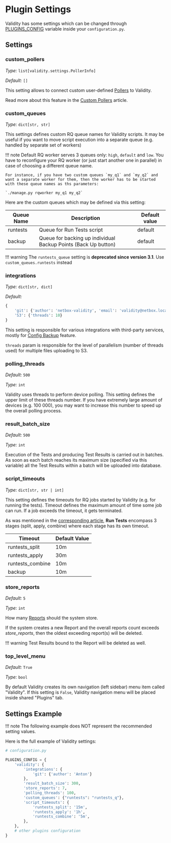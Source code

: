 # Plugin Settings


Validity has some settings which can be changed through [PLUGINS_CONFIG](https://netboxlabs.com/docs/netbox/en/stable/plugins/installation/) variable inside your `configuration.py`.

## Settings

### **custom_pollers**

*Type:* `list[validity.settings.PollerInfo]`

*Default:* `[]`

This setting allows to connect custom user-defined [Pollers](../entities/pollers.md) to Validity.

Read more about this feature in the [Custom Pollers](../features/custom_pollers.md) article.


### **custom_queues**

*Type:* `dict[str, str]`

This settings defines custom RQ queue names for Validity scripts. It may be useful if you want to move script execution into a separate queue (e.g. handled by separate set of workers)

!!! note
    Default RQ worker serves 3 queues only: `high`, `default` and `low`. You have to reconfigure your RQ worker (or just start another one in parallel) in case of choosing a different queue name.

    For instance, if you have two custom queues `my_q1` and `my_q2` and want a separate worker for them, then the worker has to be started with these queue names as ths parameters:

    `./manage.py rqworker my_q1 my_q2`


Here are the custom queues which may be defined via this setting:

| Queue Name | Description | Default value |
|---|---|---|
| runtests | Queue for Run Tests script | default |
| backup | Queue for backing up individual Backup Points (Back Up button) | default |

!!! warning
    The `runtests_queue` setting is **deprecated since version 3.1**. Use `custom_queues.runtests` instead


### **integrations**

*Type:* `dict[str, dict]`

*Default:*

```python
{
    'git': {'author': 'netbox-validity', 'email': 'validity@netbox.local'}
    'S3': {'threads': 10}
}
```

This setting is responsible for various integrations with third-party services, mostly for [Config Backup](../features/config_backup.md) feature.

`threads` param is responsible for the level of parallelism (number of threads used) for multiple files uploading to S3.


### **polling_threads**

*Default:* `500`

*Type:* `int`

Validity uses threads to perform device polling. This setting defines the upper limit of these threads number. If you have extremely large amount of devices (e.g. 100 000), you may want to increase this number to speed up the overall polling process.


### **result_batch_size**

*Default:* `500`

*Type:* `int`

Execution of the Tests and producing Test Results is carried out in batches. As soon as each batch reaches its maximum size (specified via this variable) all the Test Results within a batch will be uploaded into database.


### **script_timeouts**

*Type:* `dict[str, str | int]`

This setting defines the timeouts for RQ jobs started by Validity (e.g. for running the tests). Timeout defines the maximum amount of time some job can run. If a job exceeds the timeout, it gets terminated.

As was mentioned in the [corresponding article](../entities/scripts.md#stages), **Run Tests** encompass 3 stages (split, apply, combine) where each stage has its own timeout.

| Timeout          | Default Value |
|------------------|---------------|
| runtests_split   | 10m           |
| runtests_apply   | 30m           |
| runtests_combine | 10m           |
| backup           | 10m           |


### **store_reports**

*Default:* `5`

*Type:* `int`

How many [Reports](../entities/results_and_reports.md#reports) should the system store.

If the system creates a new Report and the overall reports count exceeds *store_reports*, then the oldest exceeding report(s) will be deleted.

!!! warning
    Test Results bound to the Report will be deleted as well.


### **top_level_menu**

*Default:* `True`

*Type:* `bool`

By default Validity creates its own navigation (left sidebar) menu item called "Validity". If this setting is `False`, Validity navigation menu will be placed inside shared "Plugins" tab.


## Settings Example

!!! note
    The following example does NOT represent the recommended setting values.

Here is the full example of Validity settings:

```python
# configuration.py

PLUGINS_CONFIG = {
    'validity': {
        'integrations': {
            'git': {'author': 'Anton'}
        },
        'result_batch_size': 300,
        'store_reports': 7,
        'polling_threads': 100,
        'custom_queues': {"runtests": "runtests_q"},
        'script_timeouts': {
            'runtests_split': '15m',
            'runtests_apply': '1h',
            'runtests_combine': '5m',
        },
    },
    # other plugins configuration
}
```
